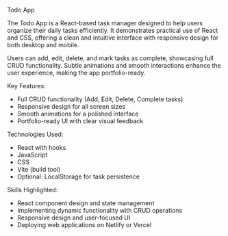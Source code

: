 Todo App

The Todo App is a React-based task manager designed to help users organize their daily tasks efficiently. It demonstrates practical use of React and CSS, offering a clean and intuitive interface with responsive design for both desktop and mobile.

Users can add, edit, delete, and mark tasks as complete, showcasing full CRUD functionality. Subtle animations and smooth interactions enhance the user experience, making the app portfolio-ready.

Key Features:
- Full CRUD functionality (Add, Edit, Delete, Complete tasks)
- Responsive design for all screen sizes
- Smooth animations for a polished interface
- Portfolio-ready UI with clear visual feedback

Technologies Used:
- React with hooks
- JavaScript
- CSS
- Vite (build tool)
- Optional: LocalStorage for task persistence

Skills Highlighted:
- React component design and state management
- Implementing dynamic functionality with CRUD operations
- Responsive design and user-focused UI
- Deploying web applications on Netlify or Vercel
